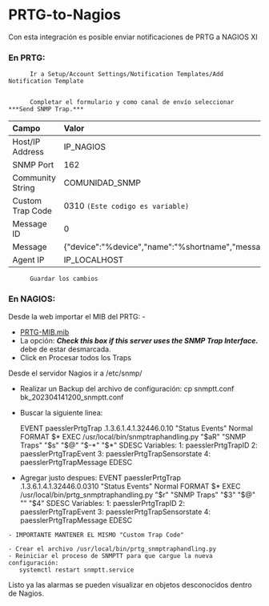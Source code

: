 # PRTG-to-Nagios
Con esta integración es posible enviar notificaciones de PRTG a NAGIOS XI

### En PRTG:
          Ir a Setup/Account Settings/Notification Templates/Add Notification Template


          Completar el formulario y como canal de envío seleccionar ***Send SNMP Trap.***
          
 | Campo  | Valor |
| :------------ | :-----|
| Host/IP Address | IP_NAGIOS |
| SNMP Port      | 162 |
| Community String | COMUNIDAD_SNMP |
| Custom Trap Code | 0310 `(Este codigo es variable)` |
| Message ID | 0 |
| Message | {"device":"%device","name":"%shortname","message":"%message"} |
| Agent IP | IP_LOCALHOST |
                
          Guardar los cambios
          
          
### En NAGIOS:
Desde la web importar el MIB del PRTG:            - 
  - [PRTG-MIB.mib]([http://localhost/](https://github.com/jaroja4/PRTG-to-Nagios/blob/main/PRTG-MIB.mib))
  - La opción: ___Check this box if this server uses the SNMP Trap Interface.___ debe de estar desmarcada.
  - Click en Procesar todos los Traps

Desde el servidor Nagios ir a /etc/snmp/
  - Realizar un Backup del archivo de configuración: 
      cp snmptt.conf bk_202304141200_snmptt.conf
  - Buscar la siguiente linea:

      EVENT paesslerPrtgTrap .1.3.6.1.4.1.32446.0.10 "Status Events" Normal
      FORMAT $*
      EXEC /usr/local/bin/snmptraphandling.py "$aR" "SNMP Traps" "$s" "$@" "$-*" "$*"
      SDESC
      Variables:
        1: paesslerPrtgTrapID
        2: paesslerPrtgTrapEvent
        3: paesslerPrtgTrapSensorstate
        4: paesslerPrtgTrapMessage
      EDESC
   - Agregar justo despues:
      EVENT paesslerPrtgTrap .1.3.6.1.4.1.32446.0.0310 "Status Events" Normal
      FORMAT $*
      EXEC /usr/local/bin/prtg_snmptraphandling.py "$r" "SNMP Traps" "$3" "$@" "" "$4"
      SDESC
      Variables:
        1: paesslerPrtgTrapID
        2: paesslerPrtgTrapEvent
        3: paesslerPrtgTrapSensorstate
        4: paesslerPrtgTrapMessage
      EDESC

    - IMPORTANTE MANTENER EL MISMO "Custom Trap Code"

    - Crear el archivo /usr/local/bin/prtg_snmptraphandling.py
    - Reiniciar el proceso de SNMPTT para que cargue la nueva configuración:
       systemctl restart snmptt.service


Listo ya las alarmas se pueden visualizar en objetos desconocidos dentro de Nagios.

